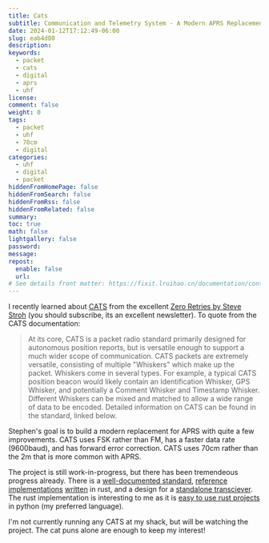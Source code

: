 ```yaml
---
title: Cats
subtitle: Communication and Telemetry System - A Modern APRS Replacement
date: 2024-01-12T17:12:49-06:00
slug: eab4d80
description:
keywords:
  - packet
  - cats
  - digital
  - aprs
  - uhf
license:
comment: false
weight: 0
tags:
  - packet
  - uhf
  - 70cm
  - digital
categories:
  - uhf
  - digital
  - packet
hiddenFromHomePage: false
hiddenFromSearch: false
hiddenFromRss: false
hiddenFromRelated: false
summary:
toc: true
math: false
lightgallery: false
password:
message:
repost:
  enable: false
  url:
# See details front matter: https://fixit.lruihao.cn/documentation/content-management/introduction/#front-matter
---
```


I recently learned about [CATS](https://www.zeroretries.org/p/zero-retries-0129#%C2%A7communication-and-telemetry-system-cats-rethinking-aprs-paradigms) from the excellent [Zero Retries by Steve Stroh](https://www.zeroretries.org/p/zero-retries-0129#%C2%A7communication-and-telemetry-system-cats-rethinking-aprs-paradigms) (you should subscribe, its an excellent newsletter). To quote from the CATS documentation:

> At its core, CATS is a packet radio standard primarily designed for autonomous position reports, but is versatile enough to support a much wider scope of communication. CATS packets are extremely versatile, consisting of multiple "Whiskers" which make up the packet. Whiskers come in several types. For example, a typical CATS position beacon would likely contain an Identification Whisker, GPS Whisker, and potentially a Comment Whisker and Timestamp Whisker. Different Whiskers can be mixed and matched to allow a wide range of data to be encoded. Detailed information on CATS can be found in the standard, linked below.

Stephen's goal is to build a modern replacement for APRS with quite a few improvements. CATS uses FSK rather than FM, has a faster data rate (9600baud), and has forward error correction. CATS uses 70cm rather than the 2m that is more common with APRS.

The project is still work-in-progress, but there has been tremendeous progress already. There is a [well-documented standard](https://gitlab.scd31.com/cats/cats-standard), [reference](https://gitlab.scd31.com/cats/ham-cats) [implementations](https://gitlab.scd31.com/cats/felinet-server) [written](https://gitlab.scd31.com/cats/felinet-aprs-relay) in rust, and a design for a [standalone transciever](https://gitlab.scd31.com/cats/mobile-transceiver). The rust implementation is interesting to me as it is [easy to use rust projects](https://pyo3.rs/v0.20.2/) in python (my preferred language).

I'm not currently running any CATS at my shack, but will be watching the project. The cat puns alone are enough to keep my interest!

<!--more-->
